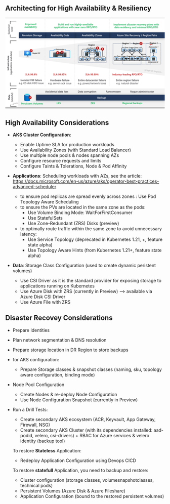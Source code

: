## Architecting for High Availability & Resiliency

![Plan Backup Restore](./media/plan_backup_restore.png)

## High Availability Considerations
* **AKS Cluster Configuration**:
	- Enable Uptime SLA for production workloads
	- Use Availability Zones (with Standard Load Balancer)
	- Use multiple node pools & nodes spanning AZs
	- Configure resource requests and limits
	- Configure Taints & Tolerations, Node & Pod Affinity



* **Applications**: 
Scheduling workloads with AZs, see the article: https://docs.microsoft.com/en-us/azure/aks/operator-best-practices-advanced-scheduler
  - to ensure pod replicas are spread evenly across zones : Use Pod Topology Aware Scheduling 
  - to ensure the PVs are located in the same zone as the pods:
     - Use Volume Binding Mode: WaitForFirstConsumer
     - Use StatefulSets
     - Use Zone-Redundant (ZRS) Disks (preview)
   - to optimally route traffic within the same zone to avoid unnecessary latency: 
      - Use Service Topology (deprecated in Kubernetes 1.21, +, feature state alpha)
      - Use Topology Aware Hints (from Kubernetes 1.21+, feature state alpha)


* **Data**: 
Storage Class Configuration (used to create dynamic peristent volumes)
	- Use CSI Driver as it is the standard provider for exposing storage to applications running on Kubernetes
	- Use Azure Disk with ZRS (currently in Preview) --> available via Azure Disk CSI Driver
	- Use Azure File with ZRS


## Disaster Recovey Considerations


* Prepare Identities
* Plan network segmentation & DNS resolution
* Prepare storage location in DR Region to store backups
* for AKS configuration: 
  * Prepare Storage classes & snapshot classes (naming, sku, topology aware configuration, binding mode)

* Node Pool Configuration
  * Create Nodes & re-deploy Node Configuration
  * Use Node Configuration Snapshot (currently in Preview)


* Run a Drill Tests:
	* Create secondary AKS ecosystem (ACR, Keyvault, App Gateway, Firewall, NSG)
	* Create secondary AKS Cluster (with its dependencies installed: aad-podid, velero, csi-drivers) + RBAC for Azure services & velero identity (backup tool)

	To restore **Stateless** Application: 
	* Redeploy Application Configuration using Devops CICD

	To restore **statefull** Application, you need to backup and restore:
	* Cluster configuration (storage classes, volumesnapshotclasses, technical pods)
	*  Persistent Volumes (Azure Disk & Azure Fileshare)
	*  Application Configuration (bound to the restored persistent volumes)


